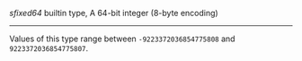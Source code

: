 *sfixed64* builtin type, A 64-bit integer (8-byte encoding)

---
Values of this type range between `-9223372036854775808` and `9223372036854775807`.
